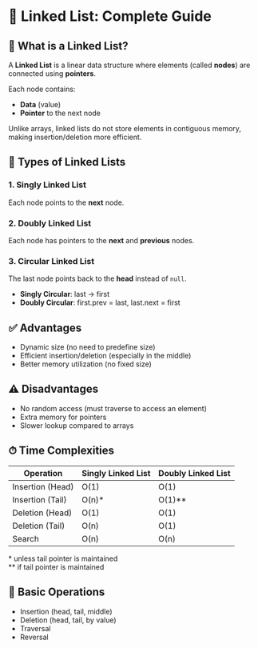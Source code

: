 # 🔗 Linked List: Complete Guide

## 📌 What is a Linked List?

A **Linked List** is a linear data structure where elements (called **nodes**) are connected using **pointers**.

Each node contains:
- **Data** (value)
- **Pointer** to the next node

Unlike arrays, linked lists do not store elements in contiguous memory, making insertion/deletion more efficient.


## 🧱 Types of Linked Lists

### 1. Singly Linked List
Each node points to the **next** node.

### 2. Doubly Linked List
Each node has pointers to the **next** and **previous** nodes.

### 3. Circular Linked List
The last node points back to the **head** instead of `null`.

- **Singly Circular**: last → first
- **Doubly Circular**: first.prev = last, last.next = first

## ✅ Advantages

- Dynamic size (no need to predefine size)
- Efficient insertion/deletion (especially in the middle)
- Better memory utilization (no fixed size)

## ⚠️ Disadvantages

- No random access (must traverse to access an element)
- Extra memory for pointers
- Slower lookup compared to arrays

## ⏱ Time Complexities

| Operation         | Singly Linked List | Doubly Linked List |
|------------------|--------------------|---------------------|
| Insertion (Head) | O(1)               | O(1)                |
| Insertion (Tail) | O(n)*              | O(1)**              |
| Deletion (Head)  | O(1)               | O(1)                |
| Deletion (Tail)  | O(n)               | O(1)                |
| Search           | O(n)               | O(n)                |

\* unless tail pointer is maintained  
\** if tail pointer is maintained


## 🔧 Basic Operations

- Insertion (head, tail, middle)
- Deletion (head, tail, by value)
- Traversal
- Reversal
